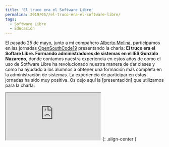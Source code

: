 ```yaml
---
title: 'El truco era el Software Libre'
permalina: 2019/05//el-truco-era-el-software-libre/
tags:
  - Software Libre
  - Educación 
---
```


El pasado 25 de mayo, junto a mi compañero [Alberto Molina](https://twitter.com/alberto_molina), participamos en las jornadas [OpenSouthCode19](https://www.opensouthcode.org/conferences/opensouthcode2019) presentando la charla: **El truco era el Softare Libre. Formando administradores de sistemas en el IES Gonzalo Nazareno**, donde contamos nuestra experiencia en estos años de como el uso de Sotfware Libre ha revolucionado nuestra manera de dar clases y como ha ayudado a los alumnos a obtener una formación más completa en la administración de sistemas. La experiencia de participar en estas jornadas ha sido muy positiva. Os dejo aquí la [presentación] que utilizamos para la charla:

<iframe src="https://iesgn.github.io/opensouthcode2019/#/"></iframe> {: .align-center }

